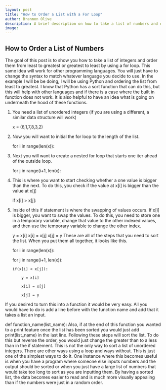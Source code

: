 ```yaml
---
layout: post
title: "How to Order a List with a For Loop"
author: Brannon Olive
description: A brief description on how to take a list of numbers and order them from least to greatest or greatest to least.
image: 
---
```


## How to Order a List of Numbers
The goal of this post is to show you how to take a list of integers and order them from least to greatest or greatest to least by using a for loop. This same idea will work for other programming languages. You will just have to change the syntax to match whatever language you decide to use. In the example I will be be doing, I will be using Python and ordering the list from least to greatest. I know that Python has a sort function that can do this, but this will help with other languages and if there is a case where the built in function does not work. It is also helpful to have an idea what is going on underneath the hood of these functions. 

1. You need a list of unordered integers (if you are using a different, a similar data structure will work)

    x = (6,1,7,8,3,2)
2. Now you will want to initial the for loop to the length of the list.

    for i in range(len(x)):
3. Next you will want to create a nested for loop that starts one iter ahead of the outside loop. 

    for j in range(i+1, len(x):
4. This is where you want to start checking whether a one value is bigger than the next. To do this, you check if the value at x[i] is bigger than the value at x[j]

    if x[i] > x[j]:
5. Inside of this if statement is where the swapping of values occurs. If x[i] is bigger, you want to swap the values. To do this, you need to store one in a temporary variable, change that value to the other indexed values, and then use the temporary variable to change the other index.

    y = x[i]
    x[i] = x[j]
    x[j] = y
These are all of the steps that you need to sort the list. When you put them all together, it looks like this.

    for i in range(len(x)):
    
    for j in range(i+1, len(x)):
    
       if(x[i] < x[j]):
        
           y = x[i]
            
           x[i] = x[j]
            
           x[j] = y
           
If you desired to turn this into a function it would be very easy. All you would have to do is add a line before with the function name and add that it takes a list an input. 

def function_name(list_name): 
Also, if at the end of this function you wanted to a print feature once the list has been sorted you would just add print(list_name) in the last line.
Following these steps will sort the list. To do this but reverse the order, you would just change the greater than to a less than in the if statement. This is not the only way to sort a list of unordered integers. There are other ways using a loop and ways without. This is just one of the simplest ways to do it.
One instance where this becomes useful is when you have a program where someone else inputs numbers and the output should be sorted or when you just have a large list of numbers that would take too long to sort as you are inputting them. By having a sorted list, the data becomes easier to read and is much more visually appealing than if the numbers were just in a random order.
